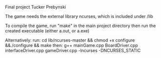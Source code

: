 Final project 
Tucker Prebynski

The game needs the external library ncurses, which is included under /lib

To compile the game, run "make" in the main project directory
then run the created executable (either a.out, or a.exe)

Alternatively:
run:
  cd lib/ncurses-master && chmod +x configure &&./configure && make
then:
	g++ mainGame.cpp BoardDriver.cpp interfaceDriver.cpp gameDriver.cpp -lncurses -DNCURSES_STATIC
	
